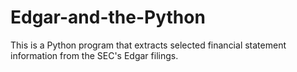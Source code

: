 # Edgar-and-the-Python
This is a Python program that extracts selected financial statement information from the SEC's Edgar filings.
